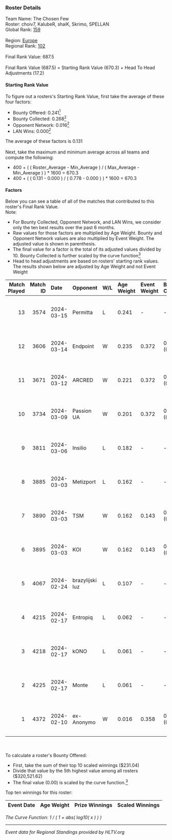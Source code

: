 ### Roster Details<br />
Team Name: The Chosen Few<br />
Roster: choiv7, KalubeR, shaiK, Skrimo, SPELLAN<br />
Global Rank: [159](../standings_global.md)<br />
<br />
Region: [Europe]( ../standings_europe.md)<br />
Regional Rank: [102]( ../standings_europe.md)<br />
<br />
Final Rank Value:  687.5<br />
<br />
Final Rank Value (687.5) = Starting Rank Value (670.3) + Head To Head Adjustments (17.2)<br />

#### Starting Rank Value<br />
To figure out a rosters's Starting Rank Value, first take the average of these four factors:<br />
- Bounty Offered: 0.241[<sup>1</sup>](#table2)
- Bounty Collected: 0.268[<sup>2</sup>](#table1)
- Opponent Network: 0.016[<sup>2</sup>](#table1)
- LAN Wins: 0.000[<sup>2</sup>](#table1)

The average of these factors is 0.131<br />
<br />
Next, take the maximum and minimum average across all teams and compute the following:<br />
- 400 + ( ( Roster_Average - Min_Average ) / ( Max_Average - Min_Average ) ) * 1600 = 670.3
- 400 + ( ( 0.131 - 0.000 ) / ( 0.778 - 0.000 ) ) * 1600 = 670.3


#### Factors<br />
Below you can see a table of all of the matches that contributed to this roster's Final Rank Value.<br />
Note:<br />

- For Bounty Collected, Opponent Network, and LAN Wins, we consider only the ten best results over the past 6 months.
- Raw values for those factors are multiplied by Age Weight. Bounty and Opponent Network values are also multiplied by Event Weight. The adjusted value is shown in parenthesis.
- The final value for a factor is the total of its adjusted values divided by 10. Bounty Collected is further scaled by the curve function[<sup>3</sup>](#curveFunction)
- Head to head adjustments are based on rosters' starting rank values. The results shown below are adjusted by Age Weight and not Event Weight
<span id="table1"></span><br />


| Match Played | Match ID | Date       | Opponent        | W/L | Age Weight | Event Weight | Bounty Collected | Opponent Network | LAN Wins  | H2H Adj. | Roster                                  |
| -: | -: | :- | :- | :- | :- | :- | :- | :- | :- | -: | :- |
|           13 |     3574 | 2024-03-15 | Permitta        | L   | 0.241      | -            | -                | -                | -         |    -1.26 | choiv7, KalubeR, shaiK, Skrimo, SPELLAN |
|           12 |     3606 | 2024-03-14 | Endpoint        | W   | 0.235      | 0.372        | 0.012 (0.001)    | 0.502 (0.044)    | 0 (0.000) |     5.61 | choiv7, KalubeR, shaiK, Skrimo, SPELLAN |
|           11 |     3671 | 2024-03-12 | ARCRED          | W   | 0.221      | 0.372        | 0.041 (0.003)    | 0.369 (0.030)    | 0 (0.000) |     5.48 | choiv7, KalubeR, shaiK, Skrimo, SPELLAN |
|           10 |     3734 | 2024-03-09 | Passion UA      | W   | 0.201      | 0.372        | 0.173 (0.013)    | 1.000 (0.075)    | 0 (0.000) |     5.78 | choiv7, KalubeR, shaiK, Skrimo, SPELLAN |
|            9 |     3811 | 2024-03-06 | Insilio         | L   | 0.182      | -            | -                | -                | -         |    -1.28 | choiv7, KalubeR, shaiK, Skrimo, SPELLAN |
|            8 |     3885 | 2024-03-03 | Metizport       | L   | 0.162      | -            | -                | -                | -         |    -1.10 | choiv7, KalubeR, shaiK, Skrimo, SPELLAN |
|            7 |     3890 | 2024-03-03 | TSM             | W   | 0.162      | 0.143        | 0.005 (0.000)    | 0.044 (0.001)    | 0 (0.000) |     2.56 | choiv7, KalubeR, shaiK, Skrimo, SPELLAN |
|            6 |     3895 | 2024-03-03 | KOI             | W   | 0.162      | 0.143        | 0.058 (0.001)    | 0.357 (0.008)    | 0 (0.000) |     4.64 | choiv7, KalubeR, shaiK, Skrimo, SPELLAN |
|            5 |     4067 | 2024-02-24 | brazylijski luz | L   | 0.107      | -            | -                | -                | -         |    -1.11 | choiv7, KalubeR, shaiK, Skrimo, SPELLAN |
|            4 |     4215 | 2024-02-17 | Entropiq        | L   | 0.062      | -            | -                | -                | -         |    -1.31 | choiv7, KalubeR, shaiK, Skrimo, SPELLAN |
|            3 |     4218 | 2024-02-17 | kONO            | L   | 0.061      | -            | -                | -                | -         |    -0.61 | choiv7, KalubeR, shaiK, Skrimo, SPELLAN |
|            2 |     4225 | 2024-02-17 | Monte           | L   | 0.061      | -            | -                | -                | -         |    -0.28 | choiv7, KalubeR, shaiK, Skrimo, SPELLAN |
|            1 |     4372 | 2024-02-10 | ex-Anonymo      | W   | 0.016      | 0.358        | 0.000 (0.000)    | 0.000 (0.000)    | 0 (0.000) |     0.09 | choiv7, KalubeR, shaiK, Skrimo, SPELLAN |

<br />
<span id="table2"></span><br />
To calculate a roster's Bounty Offered:<br />

- First, take the sum of their top 10 scaled winnings ($231.04)
- Divide that value by the 5th highest value among all rosters ($320,521.62)
- The final value (0.00) is scaled by the curve function.[<sup>3</sup>](#curveFunction)

Top ten winnings for this roster:<br />

| Event Date | Age Weight | Prize Winnings | Scaled Winnings |
| :- | -: | :- | :- |


<span id="curveFunction"></span>_The Curve Function: 1 / ( 1 + abs( log10( x ) ) )_<br />

---
_Event data for Regional Standings provided by HLTV.org_<br />
